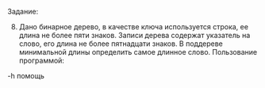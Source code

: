 Задание:

8. Дано бинарное дерево, в качестве ключа используется строка, ее
длина не более пяти знаков. Записи дерева содержат указатель на
слово, его длина не более пятнадцати знаков. В поддереве
минимальной длины определить самое длинное слово.
Пользование программой:

-h   помощь


